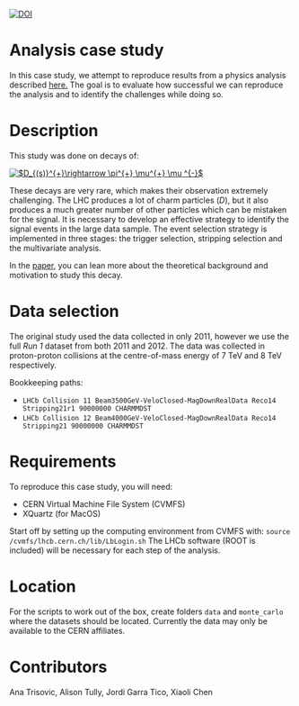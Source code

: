 [![DOI](https://zenodo.org/badge/68934736.svg)](https://zenodo.org/badge/latestdoi/68934736)

# Analysis case study

In this case study, we attempt to reproduce results from a physics analysis described [here.](https://cds.cern.ch/record/1543929) The goal is to evaluate how successful we can reproduce the analysis and to identify the challenges while doing so.

# Description

This study was done on decays of: 

<a href="https://www.codecogs.com/eqnedit.php?latex=$D_{(s)}^{&plus;}\rightarrow&space;\pi^{&plus;}&space;\mu^{&plus;}&space;\mu&space;^{-}$" target="_blank"><img src="https://latex.codecogs.com/gif.latex?$D_{(s)}^{&plus;}\rightarrow&space;\pi^{&plus;}&space;\mu^{&plus;}&space;\mu&space;^{-}$" title="$D_{(s)}^{+}\rightarrow \pi^{+} \mu^{+} \mu ^{-}$" /></a>

These decays are very rare, which makes their observation extremely challenging. The LHC produces a lot of charm particles (_D_), but it also produces a much greater number of other particles which can be mistaken for the signal. It is necessary to develop an effective strategy to identify the signal events in the large data sample. The event selection strategy is implemented in three stages: the trigger selection, stripping selection and the multivariate analysis.

In the [paper](https://cds.cern.ch/record/1543929), you can lean more about the theoretical background and motivation to study this decay.

# Data selection

The original study used the data collected in only 2011, however we use the full *Run 1* dataset from both 2011 and 2012. The data was collected in proton-proton collisions at the centre-of-mass energy of 7 TeV and 8 TeV respectively.

Bookkeeping paths:
- `LHCb Collision 11 Beam3500GeV-VeloClosed-MagDownRealData Reco14 Stripping21r1 90000000 CHARMMDST`
- `LHCb Collision 12 Beam4000GeV-VeloClosed-MagDownRealData Reco14 Stripping21 90000000 CHARMMDST`

# Requirements

To reproduce this case study, you will need:
- CERN Virtual Machine File System (CVMFS)
- XQuartz (for MacOS)

Start off by setting up the computing environment from CVMFS with: 
`source  /cvmfs/lhcb.cern.ch/lib/LbLogin.sh`
The LHCb software (ROOT is included) will be necessary for each step of the analysis.

# Location

For the scripts to work out of the box, create folders `data` and `monte_carlo` where the datasets should be located. Currently the data may only be available to the CERN affiliates.

# Contributors 

Ana Trisovic, Alison Tully, Jordi Garra Tico, Xiaoli Chen
